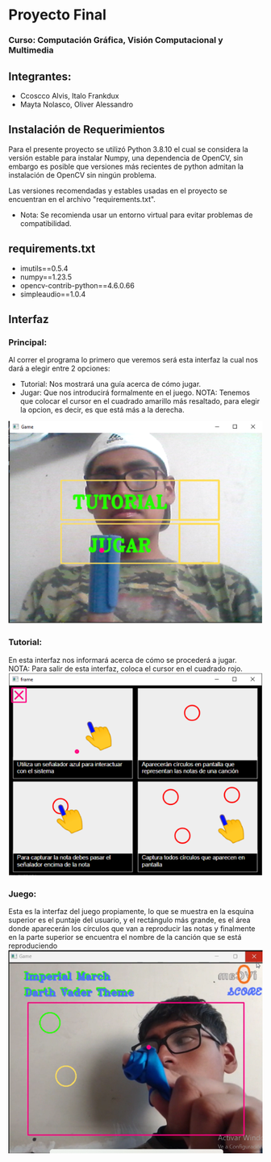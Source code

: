 # Proyecto Final
### Curso: Computación Gráfica, Visión Computacional y Multimedia
## Integrantes:
 - Ccoscco Alvis, Italo Frankdux
 - Mayta Nolasco, Oliver Alessandro

## Instalación de Requerimientos
Para el presente proyecto se utilizó Python 3.8.10 el cual se considera la versión estable para instalar Numpy, una dependencia de OpenCV, sin embargo es posible que versiones más recientes de python admitan la instalación de OpenCV sin ningún problema.

Las versiones recomendadas y estables usadas en el proyecto se encuentran en el archivo "requirements.txt".
- Nota: Se recomienda usar un entorno virtual para evitar problemas de compatibilidad.
## requirements.txt
- imutils==0.5.4
- numpy==1.23.5
- opencv-contrib-python==4.6.0.66
- simpleaudio==1.0.4
## Interfaz
### Principal:
Al correr el programa  lo primero que veremos será esta interfaz la cual nos dará a elegir entre 2 opciones:<br>
- Tutorial: Nos mostrará una guía acerca de cómo jugar.<br>
- Jugar: Que nos introducirá formalmente en el juego.
NOTA: Tenemos que colocar el cursor en el cuadrado amarillo más resaltado, para elegir la opcion, es decir, es que está más a la derecha.

<img src= "imagenes/principal.PNG"><br>
### Tutorial:
En esta interfaz nos informará acerca de cómo se procederá a jugar.<br>
NOTA: Para salir de esta interfaz, coloca el cursor en el cuadrado rojo.
<img src= "imagenes/tutorial.PNG"><br>
### Juego:
Esta es la interfaz del juego propiamente, lo que se muestra en la esquina superior es el puntaje del usuario, y el rectángulo más grande, es el área donde aparecerán los círculos que van a reproducir las notas y finalmente en la parte superior se encuentra el nombre de la canción que se está reproduciendo<br>
<img src= "imagenes/Juego.PNG"><br>

